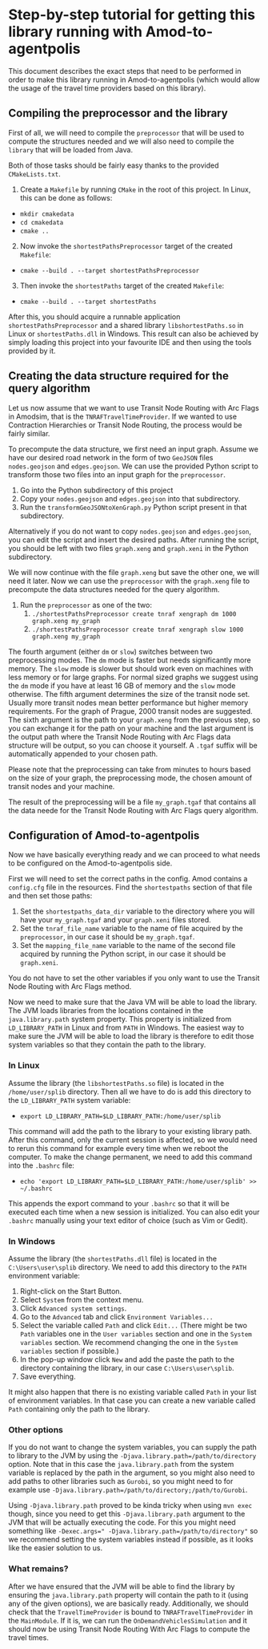 Step-by-step tutorial for getting this library running with Amod-to-agentpolis
==============================================================================

This document describes the exact steps that need to be performed in order to make this library running in Amod-to-agentpolis (which would allow the usage of the travel time providers based on this library).

Compiling the preprocessor and the library
------------------------------------------

First of all, we will need to compile the `preprocessor` that will be used to compute the structures needed and we will also need to compile the `library` that will be loaded from Java.

Both of those tasks should be fairly easy thanks to the provided `CMakeLists.txt`.

1. Create a `Makefile` by running `CMake` in the root of this project. In Linux, this can be done as follows:
  * `mkdir cmakedata`
  * `cd cmakedata`
  * `cmake ..`
2. Now invoke the `shortestPathsPreprocessor` target of the created `Makefile`:
  * `cmake --build . --target shortestPathsPreprocessor`
3. Then invoke the `shortestPaths` target of the created `Makefile`:
  * `cmake --build . --target shortestPaths`

After this, you should acquire a runnable application `shortestPathsPreprocessor` and a shared library `libshortestPaths.so` in Linux or `shortestPaths.dll` in Windows. This result can also be achieved by simply loading this project into your favourite IDE and then using the tools provided by it.

Creating the data structure required for the query algorithm
------------------------------------------------------------

Let us now assume that we want to use Transit Node Routing with Arc Flags in Amodsim, that is the `TNRAFTravelTimeProvider`. If we wanted to use Contraction Hierarchies or Transit Node Routing, the process would be fairly similar.

To precompute the data structure, we first need an input graph. Assume we have our desired road network in the form of two `GeoJSON` files `nodes.geojson` and `edges.geojson`. We can use the provided Python script to transform those two files into an input graph for the `preprocessor`.

1. Go into the Python subdirectory of this project
2. Copy your `nodes.geojson` and `edges.geojson` into that subdirectory.
3. Run the `transformGeoJSONtoXenGraph.py` Python script present in that subdirectory.

Alternatively if you do not want to copy `nodes.geojson` and `edges.geojson`, you can edit the script and insert the desired paths. After running the script, you should be left with two files `graph.xeng` and `graph.xeni` in the Python subdirectory.

We will now continue with the file `graph.xeng` but save the other one, we will need it later. Now we can use the `preprocessor` with the `graph.xeng` file to precompute the data structures needed for the query algorithm.

1. Run the `preprocessor` as one of the two: 
   1. `./shortestPathsPreprocessor create tnraf xengraph dm 1000 graph.xeng my_graph`
   2. `./shortestPathsPreprocessor create tnraf xengraph slow 1000 graph.xeng my_graph`

The fourth argument (either `dm` or `slow`) switches between two preprocessing modes. The `dm` mode is faster but needs significantly more memory. The `slow` mode is slower but should work even on machines with less memory or for large graphs. For normal sized graphs we suggest using the `dm` mode if you have at least 16 GB of memory and the `slow` mode otherwise. The fifth argument determines the size of the transit node set. Usually more transit nodes mean better performance but higher memory requirements. For the graph of Prague, 2000 transit nodes are suggested. The sixth argument is the path to your `graph.xeng` from the previous step, so you can exchange it for the path on your machine and the last argument is the output path where the Transit Node Routing with Arc Flags data structure will be output, so you can choose it yourself. A `.tgaf` suffix will be automatically appended to your chosen path. 

Please note that the preprocessing can take from minutes to hours based on the size of your graph, the preprocessing mode, the chosen amount of transit nodes and your machine.

The result of the preprocessing will be a file `my_graph.tgaf` that contains all the data neede for the Transit Node Routing with Arc Flags query algorithm.

Configuration of Amod-to-agentpolis
-----------------------------------

Now we have basically everything ready and we can proceed to what needs to be configured on the Amod-to-agentpolis side.

First we will need to set the correct paths in the config. Amod contains a `config.cfg` file in the resources. Find the `shortestpaths` section of that file and then set those paths:
1. Set the `shortestpaths_data_dir` variable to the directory where you will have your `my_graph.tgaf` and your `graph.xeni` files stored.
2. Set the `tnraf_file_name` variable to the name of file acquired by the `preprocessor`, in our case it should be `my_graph.tgaf`.
3. Set the `mapping_file_name` variable to the name of the second file acquired by running the Python script, in our case it should be `graph.xeni`.

You do not have to set the other variables if you only want to use the Transit Node Routing with Arc Flags method.

Now we need to make sure that the Java VM will be able to load the library. The JVM loads libraries from the locations contained in the `java.library.path` system property. This property is initialized from `LD_LIBRARY_PATH` in Linux and from `PATH` in Windows. The easiest way to make sure the JVM will be able to load the library is therefore to edit those system variables so that they contain the path to the library.

### In Linux

Assume the library (the `libshortestPaths.so` file) is located in the `/home/user/splib` directory. Then all we have to do is add this directory to the `LD_LIBRARY_PATH` system variable:

- `export LD_LIBRARY_PATH=$LD_LIBRARY_PATH:/home/user/splib`

This command will add the path to the library to your existing library path. After this command, only the current session is affected, so we would need to rerun this command for example every time when we reboot the computer. To make the change permanent, we need to add this command into the `.bashrc` file:

- `echo 'export LD_LIBRARY_PATH=$LD_LIBRARY_PATH:/home/user/splib' >> ~/.bashrc`

This appends the export command to your `.bashrc` so that it will be executed each time when a new session is initialized. You can also edit your `.bashrc` manually using your text editor of choice (such as Vim or Gedit).

### In Windows

Assume the library (the `shortestPaths.dll` file) is located in the `C:\Users\user\splib` directory. We need to add this directory to the `PATH` environment variable:

1. Right-click on the Start Button.
2. Select `System` from the context menu.
3. Click `Advanced system settings`.
4. Go to the `Advanced` tab and click `Environment Variables...`
5. Select the variable called `Path` and click `Edit...` (There might be two `Path` variables one in the `User variables` section and one in the `System variables` section. We recommend changing the one in the `System variables` section if possible.)
6. In the pop-up window click `New` and add the paste the path to the directory containing the library, in our case `C:\Users\user\splib`.
7. Save everything.

It might also happen that there is no existing variable called `Path` in your list of environment variables. In that case you can create a new variable called `Path` containing only the path to the library.

### Other options

If you do not want to change the system variables, you can supply the path to library to the JVM by using the `-Djava.library.path=/path/to/directory` option. Note that in this case the `java.library.path` from the system variable is replaced by the path in the argument, so you might also need to add paths to other libraries such as `Gurobi`, so you might need to for example use `-Djava.library.path=/path/to/directory;/path/to/Gurobi`. 

Using `-Djava.library.path` proved to be kinda tricky when using `mvn exec` though, since you need to get this `-Djava.library.path` argument to the JVM that will be actually executing the code. For this you might need something like `-Dexec.args=" -Djava.library.path=/path/to/directory"` so we recommend setting the system variables instead if possible, as it looks like the easier solution to us.

### What remains?

After we have ensured that the JVM will be able to find the library by ensuring the `java.library.path` property will contain the path to it (using any of the given options), we are basically ready. Additionally, we should check that the `TravelTimeProvider` is bound to `TNRAFTravelTimeProvider` in the `MainModule`. If it is, we can run the `OnDemandVehiclesSimulation` and it should now be using Transit Node Routing With Arc Flags to compute the travel times.


